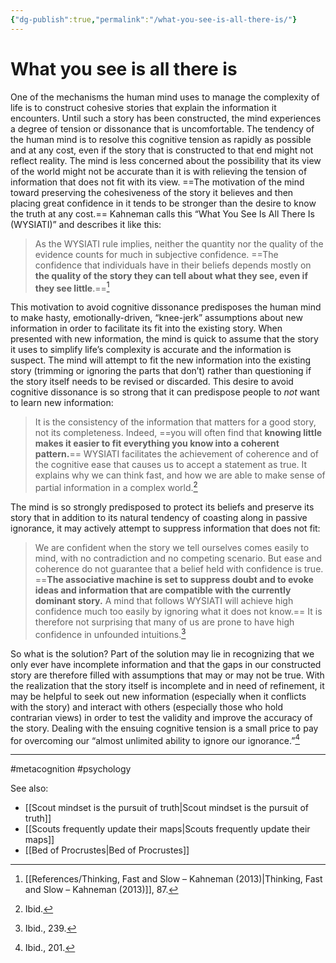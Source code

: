 ```yaml
---
{"dg-publish":true,"permalink":"/what-you-see-is-all-there-is/"}
---
```


# What you see is all there is

One of the mechanisms the human mind uses to manage the complexity of life is to construct cohesive stories that explain the information it encounters. Until such a story has been constructed, the mind experiences a degree of tension or dissonance that is uncomfortable. The tendency of the human mind is to resolve this cognitive tension as rapidly as possible and at any cost, even if the story that is constructed to that end might not reflect reality. The mind is less concerned about the possibility that its view of the world might not be accurate than it is with relieving the tension of information that does not fit with its view. ==The motivation of the mind toward preserving the cohesiveness of the story it believes and then placing great confidence in it tends to be stronger than the desire to know the truth at any cost.== Kahneman calls this “What You See Is All There Is (WYSIATI)” and describes it like this:

> As the WYSIATI rule implies, neither the quantity nor the quality of the evidence counts for much in subjective confidence. ==The confidence that individuals have in their beliefs depends mostly on **the quality of the story they can tell about what they see, even if they see little**.==[^1]

This motivation to avoid cognitive dissonance predisposes the human mind to make hasty, emotionally-driven, “knee-jerk” assumptions about new information in order to facilitate its fit into the existing story. When presented with new information, the mind is quick to assume that the story it uses to simplify life’s complexity is accurate and the information is suspect. The mind will attempt to fit the new information into the existing story (trimming or ignoring the parts that don’t) rather than questioning if the story itself needs to be revised or discarded. This desire to avoid cognitive dissonance is so strong that it can predispose people to *not* want to learn new information:

> It is the consistency of the information that matters for a good story, not its completeness. Indeed, ==you will often find that **knowing little makes it easier to fit everything you know into a coherent pattern.**== WYSIATI facilitates the achievement of coherence and of the cognitive ease that causes us to accept a statement as true. It explains why we can think fast, and how we are able to make sense of partial information in a complex world.[^2]

The mind is so strongly predisposed to protect its beliefs and preserve its story that in addition to its natural tendency of coasting along in passive ignorance, it may actively attempt to suppress information that does not fit:

> We are confident when the story we tell ourselves comes easily to mind, with no contradiction and no competing scenario. But ease and coherence do not guarantee that a belief held with confidence is true. ==**The associative machine is set to suppress doubt and to evoke ideas and information that are compatible with the currently dominant story.** A mind that follows WYSIATI will achieve high confidence much too easily by ignoring what it does not know.== It is therefore not surprising that many of us are prone to have high confidence in unfounded intuitions.[^3]

So what is the solution? Part of the solution may lie in recognizing that we only ever have incomplete information and that the gaps in our constructed story are therefore filled with assumptions that may or may not be true. With the realization that the story itself is incomplete and in need of refinement, it may be helpful to seek out new information (especially when it conflicts with the story) and interact with others (especially those who hold contrarian views) in order to test the validity and improve the accuracy of the story. Dealing with the ensuing cognitive tension is a small price to pay for overcoming our “almost unlimited ability to ignore our ignorance.”[^4]

----
#metacognition #psychology 

See also:
- [[Scout mindset is the pursuit of truth\|Scout mindset is the pursuit of truth]]
- [[Scouts frequently update their maps\|Scouts frequently update their maps]]
- [[Bed of Procrustes\|Bed of Procrustes]]

[^1]: [[References/Thinking, Fast and Slow – Kahneman (2013)\|Thinking, Fast and Slow – Kahneman (2013)]], 87.
[^2]: Ibid.
[^3]: Ibid., 239.
[^4]: Ibid., 201.